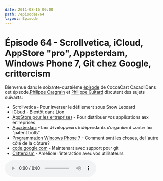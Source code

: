 ```yaml
---
date: 2011-08-16 00:00
path: /episodes/64
layout: Episode
---
```

# Épisode 64 - Scrollvetica, iCloud, AppStore \"pro\", Appsterdam, Windows Phone 7, Git chez Google, crittercism
<p>Bienvenue dans le soixante-quatrième <a href="https://cacaocast.com/media/cacaocast_64.mp3" title="CocoaCast Cacao Episode 64">épisode</a> de CocoaCast Cacao! Dans cet épisode,<a href="http://www.twitter.com/philippec" title="Philippe Casgrain sur Twitter">Philippe Casgrain</a> et <a href="http://www.twitter.com/philippeguitard" title="Philippe Guitard sur Twitter">Philippe Guitard</a> discutent des sujets suivants:</p>
<ul><li><a href="https://github.com/correia/Scrollvetica" title="Scrollvetica">Scrollvetica</a> - Pour inverser le défilement sous Snow Leopard</li>
<li><a href="http://developer.apple.com/library/mac/#releasenotes/MacOSX/WhatsNewInOSX/Articles/MacOSX10_7.html#//apple_ref/doc/uid/TP40010355-SW5" title="iCloud">iCloud</a> - Bientôt dans Lion</li>
<li><a href="http://www.apple.com/business/vpp/" title="AppStore pour les entreprises">AppStore pour les entreprises</a> - Pour distribuer vos applications aux entreprises</li>
<li><a href="http://mur.mu.rs/?p=303" title="Appsterdam">Appsterdam</a> - Les développeurs indépendants s'organisent contre les &ldquo;patent trolls&rdquo;</li>
<li><a href="http://blogs.msdn.com/b/microsoft_press/archive/2010/10/28/free-ebook-programming-windows-phone-7-by-charles-petzold.aspx" title="Programmation Windows Phone 7">Programmation Windows Phone 7</a> - Comment sont les choses, de l'autre côté de la clôture?</li>
<li><a href="https://code.google.com/p/support/issues/detail?id=2454#c43" title="code.google.com">code.google.com</a> - Maintenant avec support pour git</li>
<li><a href="http://www.crittercism.com/" title="Crittercism">Crittercism</a> - Améliore l'interaction avec vos utilisateurs</li>
</ul>
<p><audio controls><source src="https://cacaocast.com/media/cacaocast_64.mp3" type="audio/mpeg"><source src="https://cacaocast.com/media/cacaocast_64.mp3" type="audio/mp4">Votre navigateur ne supporte pas l'élément audio / Your browser does not support the audio element.</audio></p>
